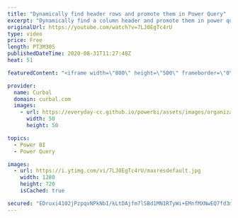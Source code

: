 ```yaml
---
title: "Dynamically find header rows and promote them in Power Query"
excerpt: "Dynamically find a column header and promote them in power query is  a very common requirement, specially if you are importing data from excel or pdfs for example.  In today's video, I will show you how to do that with just a few simple steps!  Here you can download all the pbix files: https://curbal.com/donwload-center"
originalUrl: https://youtube.com/watch?v=7LJ0EgTc4rU
type: video
price: Free
length: PT3M30S
publishedDateTime: 2020-08-31T11:27:48Z
heat: 51

featuredContent: "<iframe width=\"800\" height=\"500\" frameborder=\"0\" src=\"https://www.youtube.com/embed/7LJ0EgTc4rU\" allow=\"accelerometer; autoplay; encrypted-media; gyroscope; picture-in-picture\" allowfullscreen></iframe>"

provider:
  name: Curbal
  domain: curbal.com
  images:
    - url: https://everyday-cc.github.io/powerbi/assets/images/organizations/curbal.com-50x50.jpg
      width: 50
      height: 50

topics:
  - Power BI
  - Power Query

images:
  - url: https://i.ytimg.com/vi/7LJ0EgTc4rU/maxresdefault.jpg
    width: 1280
    height: 720
    isCached: true

secured: "EDruxi4102jPzpqvNPkNbI/kLtDAjfm7lSBd1MN1RTyWi+EMnfMXNwEQ7fd3mrGm/HvebRtrdEPQ90vfIDdwQWPnbl+HKOihGmXSBL3JgeRP4UE6mhLhvAoFOt7M0jEvA5atgiXKEpzi+pBDW7FXrYwb22LsflLAEFZi1Iz6QAVzN+V8oC5ZkdCXm710MLMjFTmjDDobbPRFQScq13vndPKxHYUsc0cf8XjdZkRkMiyCHT/4qovqVploCdlYAhtwJFOilpvPvJHuuAeeSFi/lu2qbcxwzUXJe7qctPBn+GpJBBgK6Q8dGIIS6yKOASfzgddXM2pmE7qBmqeYrOgGxXN1PIRBhde/CKXUPgRY4NeStF/DEu5qKq2yXeXKbzXOxwNigrPYYuNZbVnyFvlyTWPjfVqy3MjqE14gXC3EsHw=;rZxTRtOoxLzG4RJVSO6icg=="
---
```


